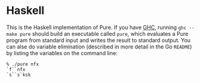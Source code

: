 Haskell
=======

This is the Haskell implementation of Pure. If you have [GHC][1], running `ghc --make pure` should build an executable called `pure`, which evaluates a Pure program from standard input and writes the result to standard output. You can alse do variable elimination (described in more detail in the Go `README`) by listing the variables on the command line:

	% ./pure nfx
	`f``nfx
	`s``s`ksk

[1]: http://www.haskell.org/ghc/